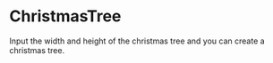 # ChristmasTree

Input the width and height of the christmas tree and you can create a christmas tree.
